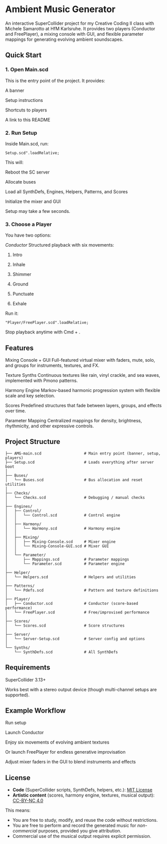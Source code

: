 # Ambient Music Generator

An interactive SuperCollider project for my Creative Coding II class with Michele Samarotto at HfM Karlsruhe.
It provides two players (Conductor and FreePlayer), a mixing console with GUI, and flexible parameter mappings for generating evolving ambient soundscapes.

## Quick Start

### 1. Open Main.scd

This is the entry point of the project. It provides:

A banner

Setup instructions

Shortcuts to players

A link to this README

### 2. Run Setup

Inside Main.scd, run:

```Setup.scd".loadRelative;```

This will:

Reboot the SC server

Allocate buses

Load all SynthDefs, Engines, Helpers, Patterns, and Scores

Initialize the mixer and GUI

Setup may take a few seconds.

### 3. Choose a Player

You have two options:

*Conductor*
Structured playback with six movements:

1. Intro

2. Inhale

3. Shimmer

4. Ground

5. Punctuate

6. Exhale

Run it:

```"Player/FreePlayer.scd".loadRelative;```

Stop playback anytime with Cmd + .

## Features

Mixing Console + GUI
Full-featured virtual mixer with faders, mute, solo, and groups for instruments, textures, and FX.

Texture Synths
Continuous textures like rain, vinyl crackle, and sea waves, implemented with Pmono patterns.

Harmony Engine
Markov-based harmonic progression system with flexible scale and key selection.

Scores
Predefined structures that fade between layers, groups, and effects over time.

Parameter Mapping
Centralized mappings for density, brightness, rhythmicity, and other expressive controls.

## Project Structure

```Ambient-Music-Generator/
├── AMG-main.scd                   # Main entry point (banner, setup, players)
├── Setup.scd                      # Loads everything after server boot
│
├── Buses/
│   └── Buses.scd                  # Bus allocation and reset utilities
│
├── Checks/
│   └── Checks.scd                 # Debugging / manual checks
│
├── Engines/
│   ├── Control/
│   │   └── Control.scd            # Control engine
│   │
│   ├── Harmony/
│   │   └── Harmony.scd            # Harmony engine
│   │
│   ├── Mixing/
│   │   ├── Mixing-Console.scd     # Mixer engine
│   │   └── Mixing-Console-GUI.scd # Mixer GUI
│   │
│   └── Parameter/
│       ├── Mappings.scd           # Parameter mappings
│       └── Parameter.scd          # Parameter engine
│
├── Helper/
│   └── Helpers.scd                # Helpers and utilities
│
├── Patterns/
│   └── Pdefs.scd                  # Pattern and texture definitions
│
├── Player/
│   ├── Conductor.scd              # Conductor (score-based performance)
│   └── FreePlayer.scd             # Free/improvised performance
│
├── Scores/
│   └── Scores.scd                 # Score structures
│
├── Server/
│   └── Server-Setup.scd           # Server config and options
│ 
└── Synths/
    └── SynthDefs.scd              # All SynthDefs
```

## Requirements

SuperCollider 3.13+

Works best with a stereo output device (though multi-channel setups are supported).

## Example Workflow

Run setup

Launch Conductor

Enjoy six movements of evolving ambient textures

Or launch FreePlayer for endless generative improvisation

Adjust mixer faders in the GUI to blend instruments and effects

## License

- **Code** (SuperCollider scripts, SynthDefs, helpers, etc.): [MIT License](LICENSE)  
- **Artistic content** (scores, harmony engine, textures, musical output): [CC-BY-NC 4.0](https://creativecommons.org/licenses/by-nc/4.0/)  

This means:
- You are free to study, modify, and reuse the code without restrictions.  
- You are free to perform and record the generated music for *non-commercial* purposes, provided you give attribution.  
- Commercial use of the musical output requires explicit permission.